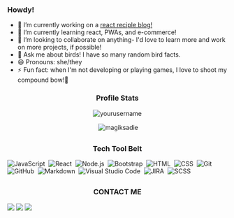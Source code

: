 ### Howdy!


- 🔭 I’m currently working on a [react reciple blog!](https://github.com/Erock42/FlavoredText/)
- 🌱 I’m currently learning react, PWAs, and e-commerce!
- 👯 I’m looking to collaborate on anything- I'd love to learn more and work on more projects, if possible!
- 💬 Ask me about birds! I have so many random bird facts.
- 😄 Pronouns: she/they
- ⚡ Fun fact: when I'm not developing or playing games, I love to shoot my compound bow!🏹 


<h3 align="center">Profile Stats</h3>

<p align="center"> <img src="https://komarev.com/ghpvc/?username=yourusername" alt="yourusername" /> </p>

<p align="center">&nbsp;<img align="center" src="https://github-readme-stats.vercel.app/api?username=magiksadie&show_icons=true" alt="magiksadie" /></p>

## <h3 align="center">Tech Tool Belt</h3>

![JavaScript](https://img.shields.io/badge/-JavaScript-05122A?style=flat&logo=javascript)&nbsp;
![React](https://img.shields.io/badge/-React-05122A?style=flat&logo=react)&nbsp;
![Node.js](https://img.shields.io/badge/-Node.js-05122A?style=flat&logo=node.js)&nbsp;
![Bootstrap](https://img.shields.io/badge/-Bootstrap-05122A?style=flat&logo=bootstrap&logoColor=563D7C)&nbsp;
![HTML](https://img.shields.io/badge/-HTML-05122A?style=flat&logo=HTML5)&nbsp;
![CSS](https://img.shields.io/badge/-CSS-05122A?style=flat&logo=CSS3&logoColor=1572B6)&nbsp;
![Git](https://img.shields.io/badge/-Git-05122A?style=flat&logo=git)&nbsp;
![GitHub](https://img.shields.io/badge/-GitHub-05122A?style=flat&logo=github)&nbsp;
![Markdown](https://img.shields.io/badge/-Markdown-05122A?style=flat&logo=markdown)&nbsp;
![Visual Studio Code](https://img.shields.io/badge/-Visual%20Studio%20Code-05122A?style=flat&logo=visual-studio-code&logoColor=007ACC)&nbsp;
![JIRA](https://img.shields.io/badge/-JIRA-05122A?style=flat&logo=JIRA)&nbsp;
![SCSS](https://img.shields.io/badge/-Sass-05122A?style=flat&logo=Sass)

## <h3 align="center">CONTACT ME</h3>

<a href="mailto:sadiejo.harty@gmail.com"><img src="https://img.shields.io/badge/-sadiejo.harty@gmail.com-D14836?style=flat&logo=Gmail&logoColor=white"/></a>
<a href="https://linkedin.com/in/sadiejo/"><img src="https://img.shields.io/badge/-Sadie%20Harty-0077B5?style=flat&logo=Linkedin&logoColor=white"/></a>
<a href="https://twitter.com/magiksadie"><img src="https://img.shields.io/badge/-magiksadie-0077B5?style=flat&logo=Twitter&logoColor=white"/></a>
